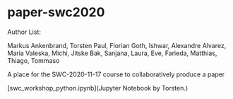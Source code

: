 # paper-swc2020

Author List:

Markus Ankenbrand, Torsten Paul, Florian Goth, Ishwar, Alexandre Alvarez, Maria Valeska, Michi, Jitske Bak, Sanjana, Laura, Eve, Farieda, Matthias, Thiago, Tommaso

A place for the SWC-2020-11-17 course to collaboratively produce a paper

[swc_workshop_python.ipynb](Jupyter Notebook by Torsten.)

